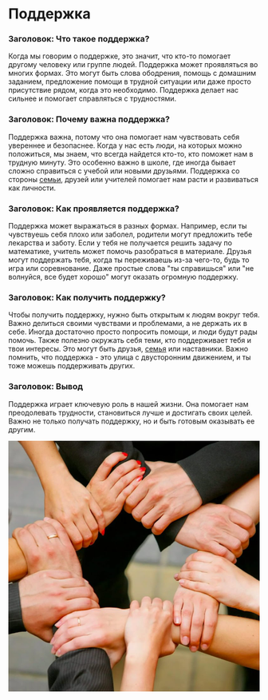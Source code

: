 # Поддержка

### Заголовок: Что такое поддержка?

Когда мы говорим о поддержке, это значит, что кто-то помогает другому человеку или группе людей. Поддержка может проявляться во многих формах. Это могут быть слова ободрения, помощь с домашним заданием, предложение помощи в трудной ситуации или даже просто присутствие рядом, когда это необходимо. Поддержка делает нас сильнее и помогает справляться с трудностями.

### Заголовок: Почему важна поддержка?

Поддержка важна, потому что она помогает нам чувствовать себя увереннее и безопаснее. Когда у нас есть люди, на которых можно положиться, мы знаем, что всегда найдется кто-то, кто поможет нам в трудную минуту. Это особенно важно в школе, где иногда бывает сложно справиться с учебой или новыми друзьями. Поддержка со стороны [семьи](./семья.md), друзей или учителей помогает нам расти и развиваться как личности.

### Заголовок: Как проявляется поддержка?

Поддержка может выражаться в разных формах. Например, если ты чувствуешь себя плохо или заболел, родители могут предложить тебе лекарства и заботу. Если у тебя не получается решить задачу по математике, учитель может помочь разобраться в материале. Друзья могут поддержать тебя, когда ты переживаешь из-за чего-то, будь то игра или соревнование. Даже простые слова "ты справишься" или "не волнуйся, все будет хорошо" могут оказать огромную поддержку.

### Заголовок: Как получить поддержку?

Чтобы получить поддержку, нужно быть открытым к людям вокруг тебя. Важно делиться своими чувствами и проблемами, а не держать их в себе. Иногда достаточно просто попросить помощи, и люди будут рады помочь. Также полезно окружать себя теми, кто поддерживает тебя и твои интересы. Это могут быть друзья, [семья](./семья.md) или наставники. Важно помнить, что поддержка - это улица с двусторонним движением, и ты тоже можешь поддерживать других.

### Заголовок: Вывод

Поддержка играет ключевую роль в нашей жизни. Она помогает нам преодолевать трудности, становиться лучше и достигать своих целей. Важно не только получать поддержку, но и быть готовым оказывать ее другим.

![Изображение поддержка](поддержка.jpg)